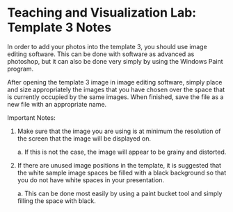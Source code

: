 # Teaching and Visualization Lab: Template 3 Notes

In order to add your photos into the template 3, you should use image editing software. This can be done with software as advanced as photoshop, but it can also be done very simply by using the Windows Paint program. After opening the template 3 image in image editing software, simply place and size appropriately the images that you have chosen over the space that is currently occupied by the same images. When finished, save the file as a new file with an appropriate name. Important Notes:
1.	Make sure that the image you are using is at minimum the resolution of the screen that the image will be displayed on. 
    a.	If this is not the case, the image will appear to be grainy and distorted.    
    2.	If there are unused image positions in the template, it is suggested that the white sample image spaces be filled with a black background so that you do not have white spaces in your presentation. 
    a.	This can be done most easily by using a paint bucket tool and simply filling the space with black. 

